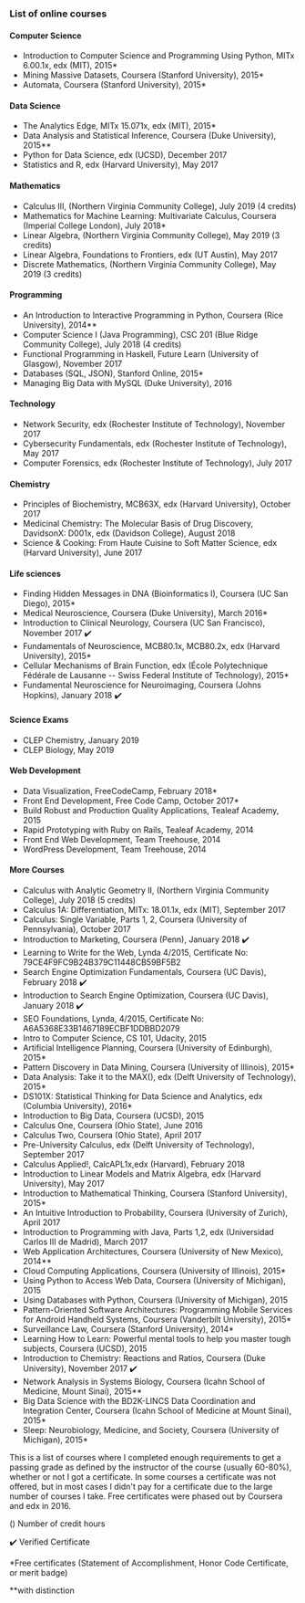### List of online courses

#### Computer Science

* Introduction to Computer Science and Programming Using Python, MITx 6.00.1x, edx (MIT), 2015*
* Mining Massive Datasets, Coursera (Stanford University), 2015*
* Automata, Coursera (Stanford University), 2015*

#### Data Science

* The Analytics Edge, MITx 15.071x, edx (MIT), 2015*
* Data Analysis and Statistical Inference, Coursera (Duke University), 2015**
* Python for Data Science, edx (UCSD), December 2017
* Statistics and R, edx (Harvard University), May 2017

#### Mathematics

* Calculus III, (Northern Virginia Community College), July 2019 (4 credits)
* Mathematics for Machine Learning: Multivariate Calculus, Coursera (Imperial College London), July 2018*
* Linear Algebra, (Northern Virginia Community College), May 2019 (3 credits)
* Linear Algebra, Foundations to Frontiers, edx (UT Austin), May 2017
* Discrete Mathematics, (Northern Virginia Community College), May 2019 (3 credits)


#### Programming

* An Introduction to Interactive Programming in Python, Coursera (Rice University), 2014**
* Computer Science I (Java Programming), CSC 201 (Blue Ridge Community College), July 2018 (4 credits)
* Functional Programming in Haskell, Future Learn (University of Glasgow), November 2017
* Databases (SQL, JSON), Stanford Online, 2015*
* Managing Big Data with MySQL (Duke University), 2016

#### Technology

* Network Security, edx (Rochester Institute of Technology), November 2017
* Cybersecurity Fundamentals, edx (Rochester Institute of Technology), May 2017
* Computer Forensics, edx (Rochester Institute of Technology), July 2017



#### Chemistry

* Principles of Biochemistry, MCB63X, edx (Harvard University), October 2017
* Medicinal Chemistry: The Molecular Basis of Drug Discovery, DavidsonX: D001x, edx (Davidson College), August 2018
* Science & Cooking: From Haute Cuisine to Soft Matter Science, edx (Harvard University), June 2017

#### Life sciences

* Finding Hidden Messages in DNA (Bioinformatics I), Coursera (UC San Diego), 2015*
* Medical Neuroscience, Coursera (Duke University), March 2016*
* Introduction to Clinical Neurology, Coursera (UC San Francisco), November 2017 :heavy_check_mark:
* Fundamentals of Neuroscience, MCB80.1x, MCB80.2x, edx (Harvard University), 2015*
* Cellular Mechanisms of Brain Function, edx (École Polytechnique Fédérale de Lausanne -- Swiss Federal Institute of Technology), 2015*
* Fundamental Neuroscience for Neuroimaging, Coursera (Johns Hopkins), January 2018 :heavy_check_mark:

#### Science Exams

* CLEP Chemistry, January 2019
* CLEP Biology, May 2019


#### Web Development

* Data Visualization, FreeCodeCamp, February 2018*
* Front End Development, Free Code Camp, October 2017*
* Build Robust and Production Quality Applications, Tealeaf Academy, 2015
* Rapid Prototyping with Ruby on Rails, Tealeaf Academy, 2014
* Front End Web Development, Team Treehouse, 2014
* WordPress Development, Team Treehouse, 2014

#### More Courses

* Calculus with Analytic Geometry II, (Northern Virginia Community College), July 2018 (5 credits)
* Calculus 1A: Differentiation, MITx: 18.01.1x, edx (MIT), September 2017
* Calculus: Single Variable, Parts 1, 2, Coursera (University of Pennsylvania), October 2017
* Introduction to Marketing, Coursera (Penn), January 2018 :heavy_check_mark:
* Learning to Write for the Web, Lynda 4/2015, Certificate No: 79CE4F9FC9B24B379C11448CB59BF5B2
* Search Engine Optimization Fundamentals, Coursera (UC Davis), February 2018 :heavy_check_mark:
* Introduction to Search Engine Optimization, Coursera (UC Davis), January 2018 :heavy_check_mark:
* SEO Foundations, Lynda, 4/2015, Certificate No: A6A5368E33B1467189ECBF1DDBBD2079
* Intro to Computer Science, CS 101, Udacity, 2015
* Artificial Intelligence Planning, Coursera (University of Edinburgh), 2015*
* Pattern Discovery in Data Mining, Coursera (University of Illinois), 2015*
* Data Analysis: Take it to the MAX(), edx (Delft University of Technology), 2015*
* DS101X: Statistical Thinking for Data Science and Analytics, edx (Columbia University), 2016*
* Introduction to Big Data, Coursera (UCSD), 2015
* Calculus One, Coursera (Ohio State), June 2016
* Calculus Two, Coursera (Ohio State), April 2017
* Pre-University Calculus, edx (Delft University of Technology), September 2017
* Calculus Applied!, CalcAPL1x,edx (Harvard), February 2018
* Introduction to Linear Models and Matrix Algebra, edx (Harvard University), May 2017
* Introduction to Mathematical Thinking, Coursera (Stanford University), 2015*
* An Intuitive Introduction to Probability, Coursera (University of Zurich), April 2017
* Introduction to Programming with Java, Parts 1,2, edx (Universidad Carlos III de Madrid), March 2017
* Web Application Architectures, Coursera (University of New Mexico), 2014**
* Cloud Computing Applications, Coursera (University of Illinois), 2015*
* Using Python to Access Web Data, Coursera (University of Michigan), 2015
* Using Databases with Python, Coursera (University of Michigan), 2015
* Pattern-Oriented Software Architectures: Programming Mobile Services for Android Handheld Systems, Coursera (Vanderbilt University), 2015*
* Surveillance Law, Coursera (Stanford University), 2014*
* Learning How to Learn: Powerful mental tools to help you master tough subjects, Coursera (UCSD), 2015
* Introduction to Chemistry: Reactions and Ratios, Coursera (Duke University), November 2017 :heavy_check_mark:
* Network Analysis in Systems Biology, Coursera (Icahn School of Medicine, Mount Sinai), 2015**
* Big Data Science with the BD2K-LINCS Data Coordination and Integration Center, Coursera (Icahn School of Medicine at Mount Sinai), 2015*
* Sleep: Neurobiology, Medicine, and Society, Coursera (University of Michigan), 2015*



This is a list of courses where I completed enough requirements to get a passing grade as defined by the instructor of the course (usually 60-80%), whether or not I got a certificate. In some courses a certificate was not offered, but in most cases I didn't pay for a certificate due to the large number of courses I take. Free certificates were phased out by Coursera and edx in 2016.
<br/>

() Number of credit hours

:heavy_check_mark: Verified Certificate

*Free certificates (Statement of Accomplishment, Honor Code Certificate, or merit badge)

**with distinction
